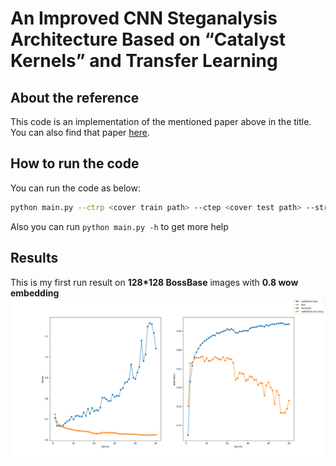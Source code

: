 # An Improved CNN Steganalysis Architecture Based on “Catalyst Kernels” and Transfer Learning

## About the reference

This code is an implementation of the mentioned paper above in the title. You can also find that paper [here](https://link.springer.com/chapter/10.1007/978-3-319-97749-2_9).

## How to run the code

You can run the code as below:

```bash
python main.py --ctrp <cover train path> --ctep <cover test path> --strp <stego train path> --step <stego test path> --nc <number of classes> --ne <number of epochs> --bs <batch size> --assert_model <if you want to assert your model> --shuffle <if you want to shuffle your data> -v <to verbose the output of training>  --op <output path for saved models>
```

Also you can run `python main.py -h` to get more help

## Results

This is my first run result on **128*128 BossBase** images with **0.8 wow embedding**
![](results/Figure_1.png)
